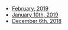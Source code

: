 * [February, 2019](https://www.tianocore.org/minutes/Community-2019-02.html)
* [January 10th, 2019](https://www.tianocore.org/minutes/Community-2019-01.html)
* [December 6th, 2018](https://www.tianocore.org/minutes/Community-2018-12.html)